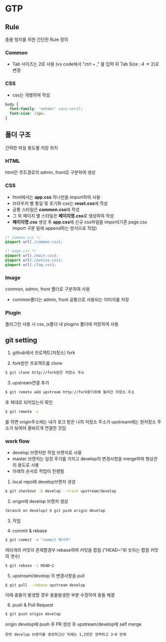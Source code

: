 # GTP
## Rule
충돌 방지를 위한 간단한 Rule 정의
### Common
- Tab 사이즈는 2로 사용 (vs code에서 "ctrl + ," 를 입력 뒤 Tab Size : 4 -> 2)로 변경
### CSS
- css는 개행하여 작성
```css
body {
  font-family: 'notokr' sans-serif;
  font-size: 14px;
}
```

## 폴더 구조
간략한 파일 용도별 저장 위치
### HTML
html은 루트경로의 admin, front로 구분하여 생성

### CSS
- html에서는 **app.css** 하나만을 import하여 사용
- 브라우저 별 통일 및 초기화 css는 **reset.css**에 작성
- 공통 스타일은 **common.css**에 작성
- 그 외 페이지 별 스타일은 **페이지명.css**로 생성하여 작성
- **페이지명.css** 생성 후 **app.css**에 신규 css파일을 import(기존 page.css import 구문 밑에 append하는 방식으로 작업)
```css
/* common.css */
@import url(./common.css);

/* page.css */
@import url(./main.css);
@import url(./notice.css);
@import url(./faq.css);
```

### Image
common, admin, front 폴더로 구분하여 사용
- common폴더는 admin, front 공통으로 사용되는 이미지를 저장

### Plugin
플러그인 사용 시 css, js폴더 내 plugins 폴더에 저장하여 사용

## git setting
1. github에서 프로젝트(저장소) fork

2. fork받은 프로젝트를 clone
```bash
$ git clone http://fork받은 저장소 주소
```

3. upstream연결 추가
```bash
$ git remote add upstream http://fork받기위해 들어간 저장소 주소
```
후 제대로 되어있는지 확인
```bash
$ git remote -v
```
를 하면 origin주소에는 내가 포크 받은 나의 저장소 주소가 upstream에는 원저장소 주소가 보여야 올바르게 연결한 것임
### work flow
- develop 브랜치만 작업 브랜치로 사용
- master 브랜치는 일정 주기를 가지고 develop의 변경사항을 merge하여 형상관리 용도로 사용
- 아래의 순서로 작업이 진행됨

1. local repo에 develop브랜치 생성
```bash
$ git checkout -b develop --track upstream/develop
```

2. origin에 develop 브랜치 생성
```bash
(branch on develop) $ git push origin develop
```

3. 작업

4. commit & rebase
```bash
$ git commit -m "commit 메시지"
```
여러개의 커밋이 존재할경우 rebase하여 커밋을 합침 ("HEAD~"뒤 숫자는 합칠 커밋의 갯수)
```bash
$ git rebase -i HEAD~2
```

5. upstream/develop 의 변경사항을 pull
```bash
$ git pull --rebase upstream develop
```
이때 충돌이 발생할 경우 충돌발생한 부분 수정하여 충돌 해결

6. push & Pull Request
```bash
$ git push origin develop
```
origin develop에 push 후 PR 생성 후 upstream/develop에 self merge

```
한번 develop 브랜치를 생성하고난 뒤에는 1,2번은 생략하고 3~6 반복
```